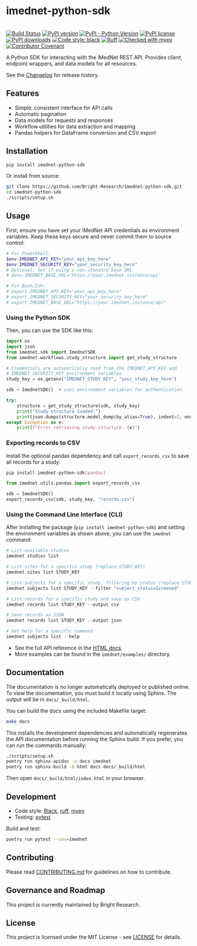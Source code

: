 # imednet-python-sdk

\
[![Build Status](https://github.com/Bright-Research/imednet-python-sdk/actions/workflows/ci.yml/badge.svg)](https://github.com/Bright-Research/imednet-python-sdk/actions/workflows/ci.yml)
[![PyPI version](https://img.shields.io/pypi/v/imednet-python-sdk.svg)](https://pypi.org/project/imednet-python-sdk/)
[![PyPI - Python Version](https://img.shields.io/pypi/pyversions/imednet-python-sdk)](https://pypi.org/project/imednet-python-sdk/)
[![PyPI license](https://img.shields.io/pypi/l/imednet-python-sdk.svg)](LICENSE)
[![PyPI downloads](https://img.shields.io/pypi/dm/imednet-python-sdk.svg)](https://pypi.org/project/imednet-python-sdk/)
[![Code style: black](https://img.shields.io/badge/code%20style-black-000000.svg)](https://github.com/psf/black)
[![Ruff](https://img.shields.io/endpoint?url=https://raw.githubusercontent.com/astral-sh/ruff/main/assets/badge/v2.json)](https://github.com/astral-sh/ruff)
[![Checked with mypy](http://www.mypy-lang.org/static/mypy_badge.svg)](http://mypy-lang.org/)
[![Contributor Covenant](https://img.shields.io/badge/Contributor%20Covenant-v2.1-4baaaa.svg)](CODE_OF_CONDUCT.md)

A Python SDK for interacting with the iMedNet REST API. Provides client, endpoint wrappers, and data models for all resources.

See the [Changelog](CHANGELOG.md) for release history.

## Features

- Simple, consistent interface for API calls
- Automatic pagination
- Data models for requests and responses
- Workflow utilities for data extraction and mapping
- Pandas helpers for DataFrame conversion and CSV export

## Installation

```bash
pip install imednet-python-sdk
```

Or install from source:

```bash
git clone https://github.com/Bright-Research/imednet-python-sdk.git
cd imednet-python-sdk
./scripts/setup.sh
```

## Usage

First, ensure you have set your iMedNet API credentials as environment variables.
Keep these keys secure and never commit them to source control:

```powershell
# For PowerShell:
$env:IMEDNET_API_KEY="your_api_key_here"
$env:IMEDNET_SECURITY_KEY="your_security_key_here"
# Optional: Set if using a non-standard base URL
# $env:IMEDNET_BASE_URL="https://your.imednet.instance/api"

# For Bash/Zsh:
# export IMEDNET_API_KEY="your_api_key_here"
# export IMEDNET_SECURITY_KEY="your_security_key_here"
# export IMEDNET_BASE_URL="https://your.imednet.instance/api"
```

### Using the Python SDK

Then, you can use the SDK like this:

```python
import os
import json
from imednet.sdk import ImednetSDK
from imednet.workflows.study_structure import get_study_structure

# Credentials are automatically read from the IMEDNET_API_KEY and
# IMEDNET_SECURITY_KEY environment variables.
study_key = os.getenv("IMEDNET_STUDY_KEY", "your_study_key_here")

sdk = ImednetSDK()  # uses environment variables for authentication

try:
    structure = get_study_structure(sdk, study_key)
    print("Study structure loaded:")
    print(json.dumps(structure.model_dump(by_alias=True), indent=2, ensure_ascii=False, default=str))
except Exception as e:
    print(f"Error retrieving study structure: {e}")
```

### Exporting records to CSV

Install the optional pandas dependency and call
``export_records_csv`` to save all records for a study:

```bash
pip install imednet-python-sdk[pandas]
```

```python
from imednet.utils.pandas import export_records_csv

sdk = ImednetSDK()
export_records_csv(sdk, study_key, "records.csv")
```

### Using the Command Line Interface (CLI)

After installing the package (`pip install imednet-python-sdk`) and setting the environment variables as shown above, you can use the `imednet` command:

```powershell
# List available studies
imednet studies list

# List sites for a specific study (replace STUDY_KEY)
imednet sites list STUDY_KEY

# List subjects for a specific study, filtering by status (replace STUDY_KEY)
imednet subjects list STUDY_KEY --filter "subject_status=Screened"

# List records for a specific study and save as CSV
imednet records list STUDY_KEY --output csv

# Save records as JSON
imednet records list STUDY_KEY --output json

# Get help for a specific command
imednet subjects list --help
```

- See the full API reference in the [HTML docs](docs/_build/html/index.html).
- More examples can be found in the `imednet/examples/` directory.

## Documentation

The documentation is no longer automatically deployed or published online. To
view the documentation, you must build it locally using Sphinx. The output will
be in `docs/_build/html`.

You can build the docs using the included Makefile target:

```bash
make docs
```

This installs the development dependencies and automatically regenerates the API
documentation before running the Sphinx build. If you prefer, you can run the
commands manually:

```bash
./scripts/setup.sh
poetry run sphinx-apidoc -o docs imednet
poetry run sphinx-build -b html docs docs/_build/html
```

Then open `docs/_build/html/index.html` in your browser.

## Development

- Code style: [Black](https://github.com/psf/black), [ruff](https://github.com/charliermarsh/ruff), [mypy](http://mypy-lang.org/)
- Testing: [pytest](https://pytest.org/)

Build and test:

```bash
poetry run pytest --cov=imednet
```

## Contributing

Please read [CONTRIBUTING.md](CONTRIBUTING.md) for guidelines on how to contribute.

## Governance and Roadmap

This project is currently maintained by Bright Research.

## License

This project is licensed under the MIT License - see [LICENSE](LICENSE) for details.
